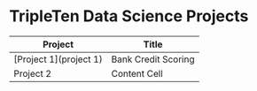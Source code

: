 # TripleTen Data Science Projects

| Project | Title |
| ------------- | ------------- |
| [Project 1](project 1)  | Bank Credit Scoring  |
| Project 2  | Content Cell  |
